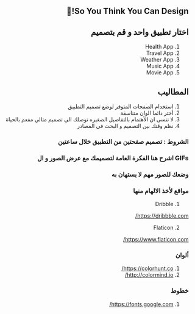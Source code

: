<div dir="rtl">
 
## So You Think You Can Design!🤩

## اختار تطبيق واحد و قم بتصميم 
 
1. Health App
2. Travel App
3. Weather App
4. Music App
5. Movie App


## المطاليب

1.  استخدام الصفحات المتوفر لوضع تصميم التطبيق 
2.  أختر دائما الوان متناسقة
3.  لا تنسى ان الأهتمام بالتفاصيل الصغيره توصلك الى تصميم مثالي مفعم بالحياة
4.  نظم وقتك بين التصميم و البحث في المصادر
### الشروط : تصميم صفحتين من التطبيق خلال  ساعتين
### GIFs اشرح هنا الفكرة العامة لتصميمك مع عرض الصور و ال
### وضعك للصور مهم لا يستهان به


### مواقع لأخذ الالهام منها

1. Dribble

https://dribbble.com/

2. Flaticon

https://www.flaticon.com/


### ألوان

1. https://colorhunt.co/
2. http://colormind.io/

### خطوط

1. https://fonts.google.com/

</div>
